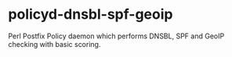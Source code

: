 policyd-dnsbl-spf-geoip
=======================

Perl Postfix Policy daemon which performs DNSBL, SPF and GeoIP checking with basic scoring.
